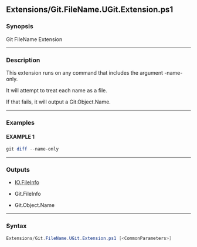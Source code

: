 
Extensions/Git.FileName.UGit.Extension.ps1
------------------------------------------




### Synopsis
Git FileName Extension



---


### Description

This extension runs on any command that includes the argument -name-only.

It will attempt to treat each name as a file.

If that fails, it will output a Git.Object.Name.



---


### Examples
#### EXAMPLE 1
```PowerShell
git diff --name-only
```



---


### Outputs
* [IO.FileInfo](https://learn.microsoft.com/en-us/dotnet/api/System.IO.FileInfo)


* Git.FileInfo


* Git.Object.Name






---


### Syntax
```PowerShell
Extensions/Git.FileName.UGit.Extension.ps1 [<CommonParameters>]
```



